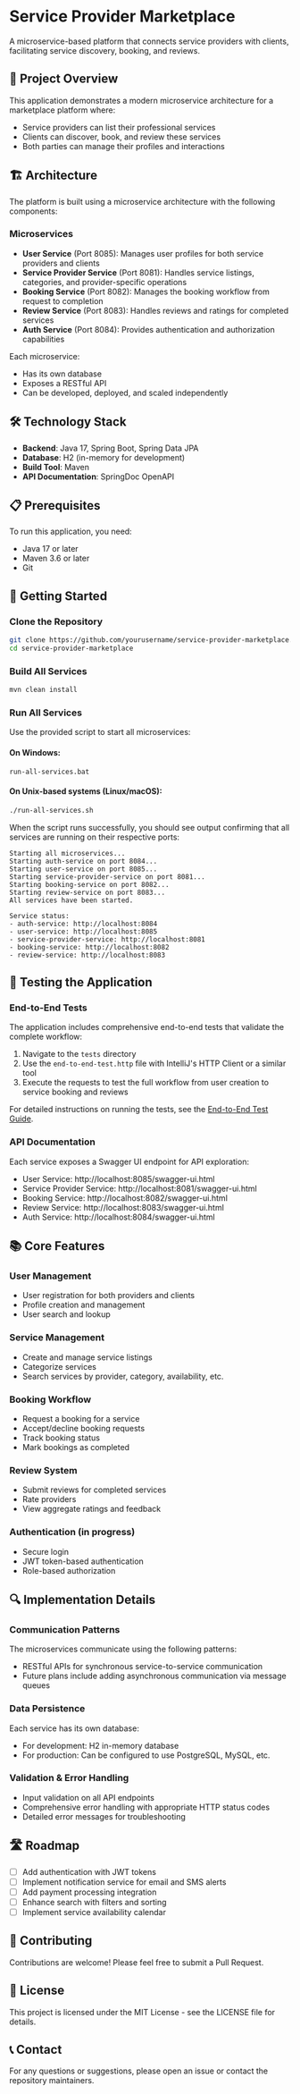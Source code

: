 # Service Provider Marketplace

A microservice-based platform that connects service providers with clients, facilitating service discovery, booking, and reviews.

## 🚀 Project Overview

This application demonstrates a modern microservice architecture for a marketplace platform where:
- Service providers can list their professional services
- Clients can discover, book, and review these services
- Both parties can manage their profiles and interactions

## 🏗️ Architecture

The platform is built using a microservice architecture with the following components:

### Microservices

- **User Service** (Port 8085): Manages user profiles for both service providers and clients
- **Service Provider Service** (Port 8081): Handles service listings, categories, and provider-specific operations
- **Booking Service** (Port 8082): Manages the booking workflow from request to completion
- **Review Service** (Port 8083): Handles reviews and ratings for completed services
- **Auth Service** (Port 8084): Provides authentication and authorization capabilities

Each microservice:
- Has its own database
- Exposes a RESTful API
- Can be developed, deployed, and scaled independently

## 🛠️ Technology Stack

- **Backend**: Java 17, Spring Boot, Spring Data JPA
- **Database**: H2 (in-memory for development)
- **Build Tool**: Maven
- **API Documentation**: SpringDoc OpenAPI

## 📋 Prerequisites

To run this application, you need:

- Java 17 or later
- Maven 3.6 or later
- Git

## 🚦 Getting Started

### Clone the Repository

```bash
git clone https://github.com/yourusername/service-provider-marketplace.git
cd service-provider-marketplace
```

### Build All Services

```bash
mvn clean install
```

### Run All Services

Use the provided script to start all microservices:

#### On Windows:
```batch
run-all-services.bat
```

#### On Unix-based systems (Linux/macOS):
```bash
./run-all-services.sh
```

When the script runs successfully, you should see output confirming that all services are running on their respective ports:

```
Starting all microservices...
Starting auth-service on port 8084...
Starting user-service on port 8085...
Starting service-provider-service on port 8081...
Starting booking-service on port 8082...
Starting review-service on port 8083...
All services have been started.

Service status:
- auth-service: http://localhost:8084
- user-service: http://localhost:8085
- service-provider-service: http://localhost:8081
- booking-service: http://localhost:8082
- review-service: http://localhost:8083
```

## 🧪 Testing the Application

### End-to-End Tests

The application includes comprehensive end-to-end tests that validate the complete workflow:

1. Navigate to the `tests` directory
2. Use the `end-to-end-test.http` file with IntelliJ's HTTP Client or a similar tool
3. Execute the requests to test the full workflow from user creation to service booking and reviews

For detailed instructions on running the tests, see the [End-to-End Test Guide](tests/EndToEndTestGuide.md).

### API Documentation

Each service exposes a Swagger UI endpoint for API exploration:

- User Service: http://localhost:8085/swagger-ui.html
- Service Provider Service: http://localhost:8081/swagger-ui.html
- Booking Service: http://localhost:8082/swagger-ui.html
- Review Service: http://localhost:8083/swagger-ui.html
- Auth Service: http://localhost:8084/swagger-ui.html

## 📚 Core Features

### User Management
- User registration for both providers and clients
- Profile creation and management
- User search and lookup

### Service Management
- Create and manage service listings
- Categorize services
- Search services by provider, category, availability, etc.

### Booking Workflow
- Request a booking for a service
- Accept/decline booking requests
- Track booking status
- Mark bookings as completed

### Review System
- Submit reviews for completed services
- Rate providers
- View aggregate ratings and feedback

### Authentication (in progress)
- Secure login
- JWT token-based authentication
- Role-based authorization

## 🔍 Implementation Details

### Communication Patterns

The microservices communicate using the following patterns:
- RESTful APIs for synchronous service-to-service communication
- Future plans include adding asynchronous communication via message queues

### Data Persistence

Each service has its own database:
- For development: H2 in-memory database
- For production: Can be configured to use PostgreSQL, MySQL, etc.

### Validation & Error Handling

- Input validation on all API endpoints
- Comprehensive error handling with appropriate HTTP status codes
- Detailed error messages for troubleshooting

## 🛣️ Roadmap

- [ ] Add authentication with JWT tokens
- [ ] Implement notification service for email and SMS alerts
- [ ] Add payment processing integration
- [ ] Enhance search with filters and sorting
- [ ] Implement service availability calendar

## 🤝 Contributing

Contributions are welcome! Please feel free to submit a Pull Request.

## 📝 License

This project is licensed under the MIT License - see the LICENSE file for details.

## 📞 Contact

For any questions or suggestions, please open an issue or contact the repository maintainers. 